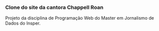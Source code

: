### Clone do site da cantora Chappell Roan
Projeto da disciplina de Programação Web do Master em Jornalismo de Dados do Insper.
